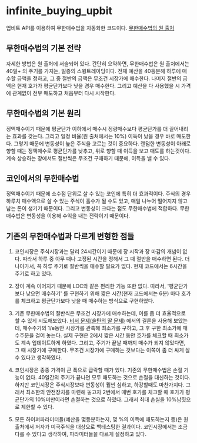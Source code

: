 # infinite_buying_upbit
업비트 API를 이용하여 무한매수법을 자동화한 코드이다.
[무한매수법의 원 출처](https://m.blog.naver.com/edgar0418/222224056120)

## 무한매수법의 기본 전략
자세한 방법은 원 출처에 서술되어 있다. 간단히 요약하면, 무한매수법은 원 출처에서는 40일+ 의 주기를 가지는, 일종의 스윙트레이딩이다. 전체 예산을 40등분해 하루에 매수할 금액을 정하고, 그 중 절반의 금액은 무조건 시장가에 매수한다. 나머지 절반의 금액은 현재 호가가 평균단가보다 낮을 경우 매수한다. 그리고 예산을 다 사용했을 시 가격에 관계없이 전부 매도하고 처음부터 다시 시작한다.

## 무한매수법의 기본 원리
정액매수이기 때문에 평균단가 이하에서 매수시 정량매수보다 평균단가를 더 끌어내리는 효과를 갖는다. 그리고 일정 비율(원 출처에서는 10%) 이득이 났을 경우 바로 매도한다. 그렇기 때문에 변동성이 높은 주식을 고르는 것이 중요하다. 랜덤한 변동성이 아래로 향할 때는 정액매수로 평균단가를 낮추고, 위로 향할 때 이득을 보고 매도를 하는것이다. 계속 상승하는 장에서도 절반씩은 무조건 구매하기 때문에, 이득을 낼 수 있다. 

## 코인에서의 무한매수법
정액매수이기 때문에 소수점 단위로 살 수 있는 코인에 특히 더 효과적이다. 주식의 경우 하루치 매수액으로 살 수 있는 주식이 홀수가 될 수도 있고, 매일 나누어 떨어지지 않고 남는 돈이 생기기 때문이다. 그리고 변동성이 크다는 점도 무한매수법에 적합하다. 무한매수법은 변동성을 이용해 수익을 내는 전략이기 때문이다. 

## 기존의 무한매수법과 다르게 변형한 점들

1. 코인시장은 주식시장과는 달리 24시간이기 때문에 장 시작과 장 마감의 개념이 없다. 따라서 하루 중 아무 때나 고정된 시간을 정해서 그 때 절반을 매수하면 된다. 더 나아가서, 꼭 하루 주기로 절반씩을 매수할 필요가 없다. 현재 코드에서는 6시간을 주기로 하고 있다. 

2. 장이 계속 이어지기 때문에 LOC와 같은 편리한 기능 또한 없다. 따라서, '평균단가보다 낮으면 매수하기' 를 구현하기 위해 짧은 시간(현재 코드에서는 6분) 마다 호가를 체크하고 평균단가보다 낮을 때 매수하는 방식으로 구현하였다. 

3. 기존 무한매수법의 절반씩은 무조건 시장가에 매수하는데, 이를 좀 더 효율적으로 할 수 있게 시도해보았다. [비서 문제(술탄의 딸 문제)](https://en.wikipedia.org/wiki/Secretary_problem) 에서의 결론을 사용해 보았는데, 매수주기의 1/e동안 시장가를 관측해 최소가를 구하고, 그 후 구한 최소가에 매수주문을 걸어 놓는다. 실제 구현은 2에서 짧은 시간 동안 호가를 체크할 때 최소가도 계속 업데이트하게 하였다. 그리고, 주기가 끝날 때까지 매수가 되지 않았다면, 그 때 시장가에 구매한다. 무조건 시장가에 구매하는 것보다는 이쪽이 좀 더 싸게 살 수 있다고 생각하였다. 

4. 코인시장은 종종 가격이 큰 폭으로 급락할 때가 있다. 기존의 무한매수법은 손절 기능이 없다. 40일간의 주기가 끝나면 모두 매도하는 것으로 손절을 대신하는 것이다. 하지만 코인시장은 주식시장보다 변동성이 훨씬 심하고, 하강할때도 마찬가지다. 그래서 최소한의 안전장치를 마련해 놓고자 2번에서 매번 호가를 체크할 때 호가가 평균단가의 10%미만이라면 손절하는 것으로 하였다. 그래서 최대 손실을 10%남짓으로 제한할 수 있다. 

5. 모든 하이퍼파라미터들(예산을 몇등분하는지, 몇 %의 이득에 매도하는지 등)은 원 출처에서 저자가 미국주식을 대상으로 백테스팅한 결과이다. 코인시장에서는 조금 다를 수 있다고 생각하여, 파라미터들을 다르게 설정하고 있다. 
